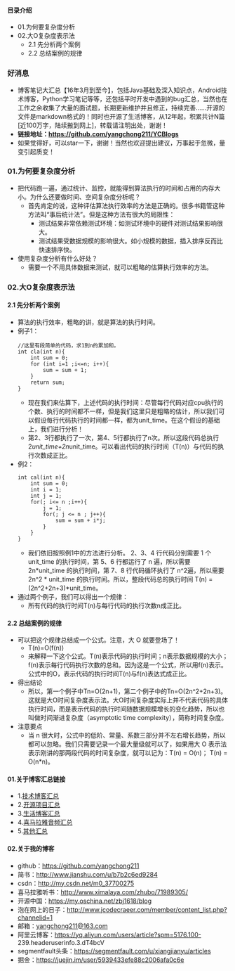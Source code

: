 #### 目录介绍
- 01.为何要复杂度分析
- 02.大O复杂度表示法
    - 2.1 先分析两个案例
    - 2.2 总结案例的规律



### 好消息
- 博客笔记大汇总【16年3月到至今】，包括Java基础及深入知识点，Android技术博客，Python学习笔记等等，还包括平时开发中遇到的bug汇总，当然也在工作之余收集了大量的面试题，长期更新维护并且修正，持续完善……开源的文件是markdown格式的！同时也开源了生活博客，从12年起，积累共计N篇[近100万字，陆续搬到网上]，转载请注明出处，谢谢！
- **链接地址：https://github.com/yangchong211/YCBlogs**
- 如果觉得好，可以star一下，谢谢！当然也欢迎提出建议，万事起于忽微，量变引起质变！





### 01.为何要复杂度分析
- 把代码跑一遍，通过统计、监控，就能得到算法执行的时间和占用的内存大小。为什么还要做时间、空间复杂度分析呢？
    - 首先肯定的说，这种评估算法执行效率的方法是正确的。很多书籍管这种方法叫“事后统计法”。但是这种方法有很大的局限性：
        - 测试结果非常依赖测试环境：如测试环境中的硬件对测试结果影响很大。
        - 测试结果受数据规模的影响很大。如小规模的数据，插入排序反而比快速排序快。
- 使用复杂度分析有什么好处？
    - 需要一个不用具体数据来测试，就可以粗略的估算执行效率的方法。



### 02.大O复杂度表示法
#### 2.1 先分析两个案例
- 算法的执行效率，粗略的讲，就是算法的执行时间。
- 例子1：
    ```
    //这里有段简单的代码，求1到n的累加和。
    int cla(int n){
        int sum = 0;
        for (int i=1 ;i<=n; i++){
            sum = sum + 1;
        }
        return sum;
    }
    ```
    - 现在我们来估算下，上述代码的执行时间：尽管每行代码对应cpu执行的个数、执行的时间都不一样，但是我们这里只是粗略的估计，所以我们可以假设每行代码执行的时间都一样，都为unit_time。在这个假设的基础上，我们进行分析！
    - 第2、3行都执行了一次，第4、5行都执行了n次。所以这段代码总执行2*unit_time+2n*unit_time。可以看出代码的执行时间（T(n)）与代码的执行次数成正比。
- 例2：
    ```
    int cal(int n){
        int sum = 0;
        int i = 1; 
        int j = 1;
        for(; i<= n ;i++){
            j = 1;
            for(; j <= n ; j++){
                sum = sum + i*j;
            }
        }
    }
    ```
    - 我们依旧按照例1中的方法进行分析。 2、3、4 行代码分别需要 1 个 unit_time 的执行时间，第 5、6 行都运行了 n 遍，所以需要 2n*unit_time 的执行时间，第 7、8 行代码循环执行了 n^2遍，所以需要 2n^2 * unit_time 的执行时间。所以，整段代码总的执行时间 T(n) = (2n^2+2n+3)*unit_time。
- 通过两个例子，我们可以得出一个规律：
    - 所有代码的执行时间T(n)与每行代码的执行次数n成正比。


#### 2.2 总结案例的规律
- 可以把这个规律总结成一个公式。注意，大 O 就要登场了！
    - T(n)=O(f(n))
    - 来解释一下这个公式。T(n)表示代码的执行时间；n表示数据规模的大小；f(n)表示每行代码执行次数的总和。因为这是一个公式，所以用f(n)表示。公式中的O，表示代码的执行时间T(n)与f(n)表达式成正比。
- 得出结论
    - 所以，第一个例子中Tn=O(2n+1)，第二个例子中的Tn=O(2n^2+2n+3)。这就是大O时间复杂度表示法。大O时间复杂度实际上并不代表代码的具体执行时间，而是表示代码的执行时间随数据规模增长的变化趋势，所以也叫做时间渐进复杂度（asymptotic time complexity），简称时间复杂度。
- 注意要点
    - 当 n 很大时，公式中的低阶、常量、系数三部分并不左右增长趋势，所以都可以忽略。我们只需要记录一个最大量级就可以了，如果用大 O 表示法表示刚讲的那两段代码的时间复杂度，就可以记为：T(n) = O(n)； T(n) = O(n*n)。




#### 01.关于博客汇总链接
- 1.[技术博客汇总](https://www.jianshu.com/p/614cb839182c)
- 2.[开源项目汇总](https://blog.csdn.net/m0_37700275/article/details/80863574)
- 3.[生活博客汇总](https://blog.csdn.net/m0_37700275/article/details/79832978)
- 4.[喜马拉雅音频汇总](https://www.jianshu.com/p/f665de16d1eb)
- 5.[其他汇总](https://www.jianshu.com/p/53017c3fc75d)



#### 02.关于我的博客
- github：https://github.com/yangchong211
- 简书：http://www.jianshu.com/u/b7b2c6ed9284
- csdn：http://my.csdn.net/m0_37700275
- 喜马拉雅听书：http://www.ximalaya.com/zhubo/71989305/
- 开源中国：https://my.oschina.net/zbj1618/blog
- 泡在网上的日子：http://www.jcodecraeer.com/member/content_list.php?channelid=1
- 邮箱：yangchong211@163.com
- 阿里云博客：https://yq.aliyun.com/users/article?spm=5176.100- 239.headeruserinfo.3.dT4bcV
- segmentfault头条：https://segmentfault.com/u/xiangjianyu/articles
- 掘金：https://juejin.im/user/5939433efe88c2006afa0c6e





